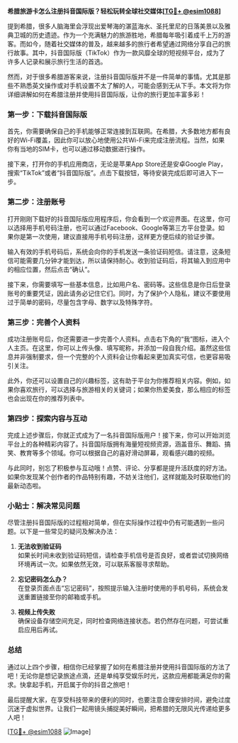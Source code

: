 **希腊旅游卡怎么注册抖音国际版？轻松玩转全球社交媒体[[TG💪+ @esim1088](https://t.me/s/esim1088)]**

提到希腊，很多人脑海里会浮现出爱琴海的湛蓝海水、圣托里尼的日落美景以及雅典卫城的历史遗迹。作为一个充满魅力的旅游胜地，希腊每年吸引着成千上万的游客。而如今，随着社交媒体的普及，越来越多的旅行者希望通过网络分享自己的旅行故事。其中，抖音国际版（TikTok）作为一款风靡全球的短视频平台，成为了许多人记录和展示旅行生活的首选。

然而，对于很多希腊游客来说，注册抖音国际版并不是一件简单的事情。尤其是那些不熟悉英文操作或对手机设置不太了解的人，可能会感到无从下手。本文将为你详细讲解如何在希腊注册并使用抖音国际版，让你的旅行更加丰富多彩！

### 第一步：下载抖音国际版

首先，你需要确保自己的手机能够正常连接到互联网。在希腊，大多数地方都有良好的Wi-Fi覆盖，因此你可以放心地使用公共Wi-Fi来完成注册流程。当然，如果你有当地的SIM卡，也可以通过移动数据进行操作。

接下来，打开你的手机应用商店，无论是苹果App Store还是安卓Google Play，搜索“TikTok”或者“抖音国际版”。点击下载按钮，等待安装完成后即可进入下一步。

### 第二步：注册账号

打开刚刚下载好的抖音国际版应用程序后，你会看到一个欢迎界面。在这里，你可以选择用手机号码注册，也可以通过Facebook、Google等第三方平台登录。如果你是第一次使用，建议直接用手机号码注册，这样更方便后续的验证步骤。

输入有效的手机号码后，系统会向你的手机发送一条验证码短信。请注意，这条短信可能需要几分钟才能到达，所以请保持耐心。收到验证码后，将其输入到应用中的相应位置，然后点击“确认”。

接下来，你需要填写一些基本信息，比如用户名、密码等。这些信息是你日后登录账号的重要凭证，因此请务必记住它们。同时，为了保护个人隐私，建议不要使用过于简单的密码，尽量包含字母、数字以及特殊字符。

### 第三步：完善个人资料

成功注册账号后，你还需要进一步完善个人资料。点击右下角的“我”图标，进入个人主页。在这里，你可以上传头像、填写昵称，并添加一段自我介绍。虽然这些信息并非强制要求，但一个完整的个人资料会让你看起来更加真实可信，也更容易吸引关注。

此外，你还可以设置自己的兴趣标签，这有助于平台为你推荐相关内容。例如，如果你喜欢旅行，可以选择与旅游相关的关键词；如果你热爱美食，那么相应的标签也会出现在你的推荐列表中。

### 第四步：探索内容与互动

完成上述步骤后，你就正式成为了一名抖音国际版用户！接下来，你可以开始浏览平台上的各种精彩内容了。抖音国际版拥有海量短视频资源，涵盖音乐、舞蹈、搞笑、教育等多个领域。你可以根据自己的喜好滑动屏幕，观看感兴趣的视频。

与此同时，别忘了积极参与互动哦！点赞、评论、分享都是提升活跃度的好方法。如果你发现某个创作者的作品特别有趣，不妨关注他们，这样就能及时获取他们的最新动态啦。

### 小贴士：解决常见问题

尽管注册抖音国际版的过程相对简单，但在实际操作过程中仍有可能遇到一些问题。以下是一些常见的疑问及解决办法：

1. **无法收到验证码**  
   如果长时间未收到验证码短信，请检查手机信号是否良好，或者尝试切换网络环境再试一次。如果依然无效，可以联系客服寻求帮助。

2. **忘记密码怎么办？**  
   在登录页面点击“忘记密码”，按照提示输入注册时使用的手机号码，系统会发送重置链接至你的邮箱或手机。

3. **视频上传失败**  
   确保设备存储空间充足，同时检查网络连接状态。若仍然存在问题，可尝试重启应用后再试。

### 总结

通过以上四个步骤，相信你已经掌握了如何在希腊注册并使用抖音国际版的方法了吧！无论你是想记录旅途点滴，还是单纯享受娱乐时光，这款应用都能满足你的需求。快拿起手机，开启属于你的抖音之旅吧！

最后提醒大家，在享受科技带来的便利的同时，也要注意合理安排时间，避免过度沉迷于虚拟世界。让我们一起用镜头捕捉美好瞬间，把希腊的无限风光传递给更多人吧！

[[TG💪+ @esim1088](https://t.me/s/esim1088) ![Image](https://i.postimg.cc/4NQfJmqS/Snipaste-2025-05-13-00-14-12.png)]
